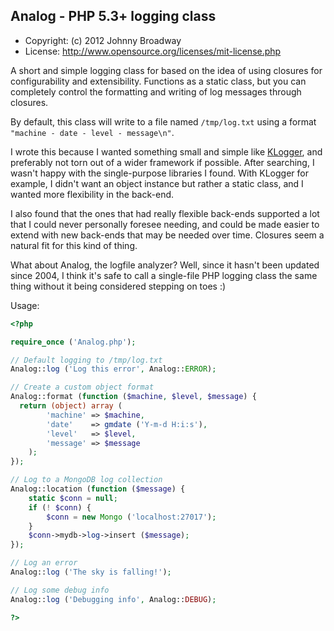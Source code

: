 ## Analog - PHP 5.3+ logging class

* Copyright: (c) 2012 Johnny Broadway
* License: http://www.opensource.org/licenses/mit-license.php

A short and simple logging class for based on the idea of using closures for
configurability and extensibility. Functions as a static class, but you can
completely control the formatting and writing of log messages through closures.

By default, this class will write to a file named `/tmp/log.txt` using a format
`"machine - date - level - message\n"`.

I wrote this because I wanted something small and simple like
[KLogger](https://github.com/katzgrau/KLogger), and preferably not torn out
of a wider framework if possible. After searching, I wasn't happy with the
single-purpose libraries I found. With KLogger for example, I didn't want an
object instance but rather a static class, and I wanted more flexibility in
the back-end.

I also found that the ones that had really flexible back-ends supported a lot
that I could never personally foresee needing, and could be made easier to extend
with new back-ends that may be needed over time. Closures seem a natural fit for
this kind of thing.

What about Analog, the logfile analyzer? Well, since it hasn't been updated
since 2004, I think it's safe to call a single-file PHP logging class the
same thing without it being considered stepping on toes :)

Usage:

```php
<?php

require_once ('Analog.php');

// Default logging to /tmp/log.txt
Analog::log ('Log this error', Analog::ERROR);

// Create a custom object format
Analog::format (function ($machine, $level, $message) {
  return (object) array (
		'machine' => $machine,
		'date'    => gmdate ('Y-m-d H:i:s'),
		'level'   => $level,
		'message' => $message
	);
});

// Log to a MongoDB log collection
Analog::location (function ($message) {
	static $conn = null;
	if (! $conn) {
		$conn = new Mongo ('localhost:27017');
	}
	$conn->mydb->log->insert ($message);
});

// Log an error
Analog::log ('The sky is falling!');

// Log some debug info
Analog::log ('Debugging info', Analog::DEBUG);

?>
```
